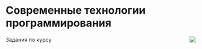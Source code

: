 # Современные технологии программирования

<img src="https://github.com/Cat-in-box/Financial-University/blob/png/git%20java.png" align="right"/>

Задания по курсу
